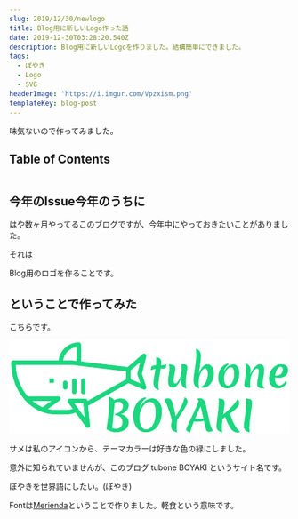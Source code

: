 ```yaml
---
slug: 2019/12/30/newlogo
title: Blog用に新しいLogo作った話
date: 2019-12-30T03:28:20.540Z
description: Blog用に新しいLogoを作りました。結構簡単にできました。
tags:
  - ぼやき
  - Logo
  - SVG
headerImage: 'https://i.imgur.com/Vpzxism.png'
templateKey: blog-post
---
```

味気ないので作ってみました。


## Table of Contents

```toc

```

## 今年のIssue今年のうちに

はや数ヶ月やってるこのブログですが、今年中にやっておきたいことがありました。

それは

Blog用のロゴを作ることです。

## ということで作ってみた

こちらです。

![logo](/assets/logo3.svg)

サメは私のアイコンから、テーマカラーは好きな色の緑にしました。

意外に知られていませんが、このブログ tubone BOYAKI というサイト名です。

ぼやきを世界語にしたい。(ぼやき)

Fontは[Merienda](https://www.fontsquirrel.com/fonts/merienda)ということで作りました。軽食という意味です。

